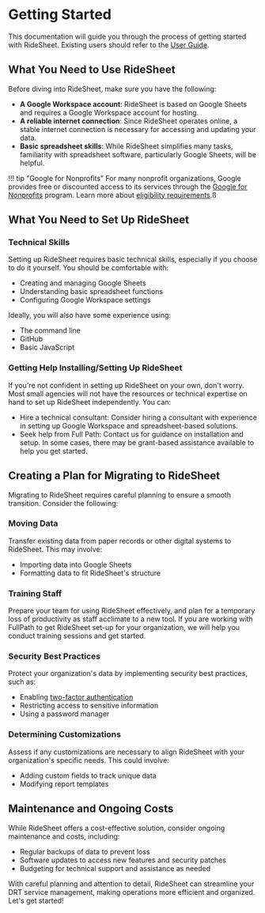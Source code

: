 # Getting Started

This documentation will guide you through the process of getting started with RideSheet. Existing users should refer to the [User Guide](user-guide/index.md).

## What You Need to Use RideSheet

Before diving into RideSheet, make sure you have the following:

- **A Google Workspace account**: RideSheet is based on Google Sheets and requires a Google Workspace account for hosting.
- **A reliable internet connection**: Since RideSheet operates online, a stable internet connection is necessary for accessing and updating your data.
- **Basic spreadsheet skills**: While RideSheet simplifies many tasks, familiarity with spreadsheet software, particularly Google Sheets, will be helpful.

!!! tip "Google for Nonprofits"
    For many nonprofit organizations, Google provides free or discounted access to its services through the [Google for Nonprofits](https://www.google.com/nonprofits/) program. Learn more about [eligibility requirements](https://www.google.com/nonprofits/eligibility/).ß

## What You Need to Set Up RideSheet

### Technical Skills
Setting up RideSheet requires basic technical skills, especially if you choose to do it yourself. You should be comfortable with:

- Creating and managing Google Sheets
- Understanding basic spreadsheet functions
- Configuring Google Workspace settings

Ideally, you will also have some experience using:

- The command line
- GitHub
- Basic JavaScript

### Getting Help Installing/Setting Up RideSheet
If you're not confident in setting up RideSheet on your own, don't worry. Most small agencies will not have the resources or technical expertise on hand to set up RideSheet independently. You can:

- Hire a technical consultant: Consider hiring a consultant with experience in setting up Google Workspace and spreadsheet-based solutions.
- Seek help from Full Path: Contact us for guidance on installation and setup. In some cases, there may be grant-based assistance available to help you get started.

## Creating a Plan for Migrating to RideSheet

Migrating to RideSheet requires careful planning to ensure a smooth transition. Consider the following:

### Moving Data
Transfer existing data from paper records or other digital systems to RideSheet. This may involve:

- Importing data into Google Sheets
- Formatting data to fit RideSheet's structure

### Training Staff
Prepare your team for using RideSheet effectively, and plan for a temporary loss of productivity as staff acclimate to a new tool. If you are working with FullPath to get RideSheet set-up for your organization, we will help you conduct training sessions and get started. 

### Security Best Practices
Protect your organization's data by implementing security best practices, such as:

- Enabling [two-factor authentication](https://consumer.ftc.gov/articles/use-two-factor-authentication-protect-your-accounts)
- Restricting access to sensitive information
- Using a password manager

### Determining Customizations
Assess if any customizations are necessary to align RideSheet with your organization's specific needs. This could involve:

- Adding custom fields to track unique data
- Modifying report templates

## Maintenance and Ongoing Costs

While RideSheet offers a cost-effective solution, consider ongoing maintenance and costs, including:

- Regular backups of data to prevent loss
- Software updates to access new features and security patches
- Budgeting for technical support and assistance as needed

With careful planning and attention to detail, RideSheet can streamline your DRT service management, making operations more efficient and organized. Let's get started!